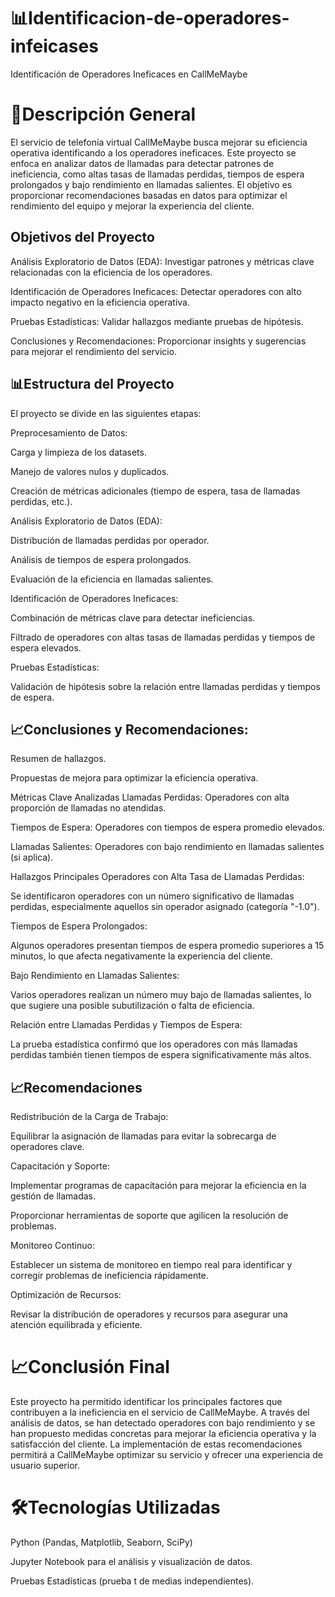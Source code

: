 # 📊Identificacion-de-operadores-infeicases
Identificación de Operadores Ineficaces en CallMeMaybe
# 📌Descripción General
El servicio de telefonía virtual CallMeMaybe busca mejorar su eficiencia operativa identificando a los operadores ineficaces. Este proyecto se enfoca en analizar datos de llamadas para detectar patrones de ineficiencia, como altas tasas de llamadas perdidas, tiempos de espera prolongados y bajo rendimiento en llamadas salientes. El objetivo es proporcionar recomendaciones basadas en datos para optimizar el rendimiento del equipo y mejorar la experiencia del cliente.

## Objetivos del Proyecto
Análisis Exploratorio de Datos (EDA): Investigar patrones y métricas clave relacionadas con la eficiencia de los operadores.

Identificación de Operadores Ineficaces: Detectar operadores con alto impacto negativo en la eficiencia operativa.

Pruebas Estadísticas: Validar hallazgos mediante pruebas de hipótesis.

Conclusiones y Recomendaciones: Proporcionar insights y sugerencias para mejorar el rendimiento del servicio.

## 📊Estructura del Proyecto
El proyecto se divide en las siguientes etapas:

 Preprocesamiento de Datos:

Carga y limpieza de los datasets.

Manejo de valores nulos y duplicados.

Creación de métricas adicionales (tiempo de espera, tasa de llamadas perdidas, etc.).

Análisis Exploratorio de Datos (EDA):

Distribución de llamadas perdidas por operador.

Análisis de tiempos de espera prolongados.

Evaluación de la eficiencia en llamadas salientes.

Identificación de Operadores Ineficaces:

Combinación de métricas clave para detectar ineficiencias.

Filtrado de operadores con altas tasas de llamadas perdidas y tiempos de espera elevados.

Pruebas Estadísticas:

Validación de hipótesis sobre la relación entre llamadas perdidas y tiempos de espera.

## 📈Conclusiones y Recomendaciones:

Resumen de hallazgos.

Propuestas de mejora para optimizar la eficiencia operativa.

Métricas Clave Analizadas
Llamadas Perdidas: Operadores con alta proporción de llamadas no atendidas.

Tiempos de Espera: Operadores con tiempos de espera promedio elevados.

Llamadas Salientes: Operadores con bajo rendimiento en llamadas salientes (si aplica).

Hallazgos Principales
Operadores con Alta Tasa de Llamadas Perdidas:

Se identificaron operadores con un número significativo de llamadas perdidas, especialmente aquellos sin operador asignado (categoría "-1.0").

Tiempos de Espera Prolongados:

Algunos operadores presentan tiempos de espera promedio superiores a 15 minutos, lo que afecta negativamente la experiencia del cliente.

Bajo Rendimiento en Llamadas Salientes:

Varios operadores realizan un número muy bajo de llamadas salientes, lo que sugiere una posible subutilización o falta de eficiencia.

Relación entre Llamadas Perdidas y Tiempos de Espera:

La prueba estadística confirmó que los operadores con más llamadas perdidas también tienen tiempos de espera significativamente más altos.

## 📈Recomendaciones
Redistribución de la Carga de Trabajo:

Equilibrar la asignación de llamadas para evitar la sobrecarga de operadores clave.

Capacitación y Soporte:

Implementar programas de capacitación para mejorar la eficiencia en la gestión de llamadas.

Proporcionar herramientas de soporte que agilicen la resolución de problemas.

Monitoreo Continuo:

Establecer un sistema de monitoreo en tiempo real para identificar y corregir problemas de ineficiencia rápidamente.

Optimización de Recursos:

Revisar la distribución de operadores y recursos para asegurar una atención equilibrada y eficiente.

# 📈Conclusión Final
Este proyecto ha permitido identificar los principales factores que contribuyen a la ineficiencia en el servicio de CallMeMaybe. A través del análisis de datos, se han detectado operadores con bajo rendimiento y se han propuesto medidas concretas para mejorar la eficiencia operativa y la satisfacción del cliente. La implementación de estas recomendaciones permitirá a CallMeMaybe optimizar su servicio y ofrecer una experiencia de usuario superior.

# 🛠Tecnologías Utilizadas
Python (Pandas, Matplotlib, Seaborn, SciPy)

Jupyter Notebook para el análisis y visualización de datos.

Pruebas Estadísticas (prueba t de medias independientes).
